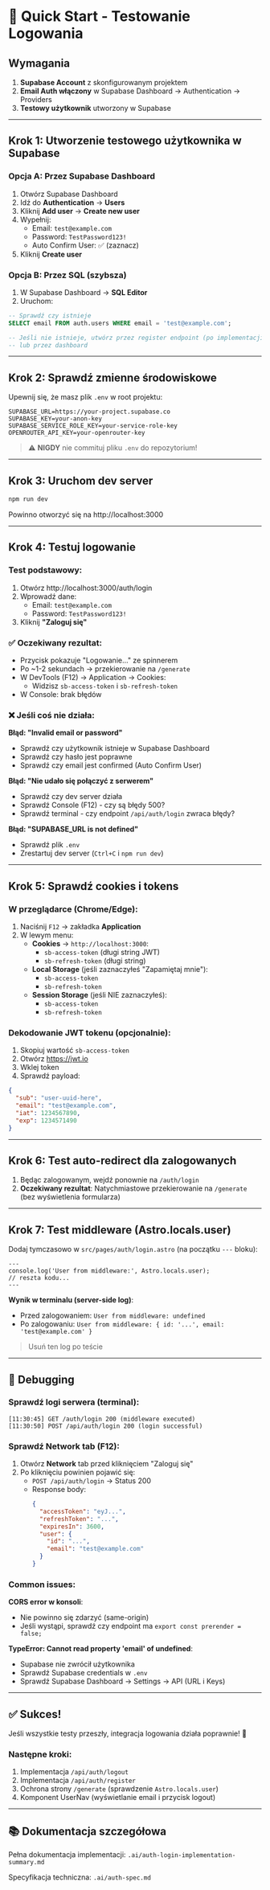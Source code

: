 # 🚀 Quick Start - Testowanie Logowania

## Wymagania

1. **Supabase Account** z skonfigurowanym projektem
2. **Email Auth włączony** w Supabase Dashboard → Authentication → Providers
3. **Testowy użytkownik** utworzony w Supabase

---

## Krok 1: Utworzenie testowego użytkownika w Supabase

### Opcja A: Przez Supabase Dashboard
1. Otwórz Supabase Dashboard
2. Idź do **Authentication** → **Users**
3. Kliknij **Add user** → **Create new user**
4. Wypełnij:
   - Email: `test@example.com`
   - Password: `TestPassword123!`
   - Auto Confirm User: ✅ (zaznacz)
5. Kliknij **Create user**

### Opcja B: Przez SQL (szybsza)
1. W Supabase Dashboard → **SQL Editor**
2. Uruchom:
```sql
-- Sprawdź czy istnieje
SELECT email FROM auth.users WHERE email = 'test@example.com';

-- Jeśli nie istnieje, utwórz przez register endpoint (po implementacji)
-- lub przez dashboard
```

---

## Krok 2: Sprawdź zmienne środowiskowe

Upewnij się, że masz plik `.env` w root projektu:

```env
SUPABASE_URL=https://your-project.supabase.co
SUPABASE_KEY=your-anon-key
SUPABASE_SERVICE_ROLE_KEY=your-service-role-key
OPENROUTER_API_KEY=your-openrouter-key
```

> ⚠️ **NIGDY** nie commituj pliku `.env` do repozytorium!

---

## Krok 3: Uruchom dev server

```bash
npm run dev
```

Powinno otworzyć się na http://localhost:3000

---

## Krok 4: Testuj logowanie

### Test podstawowy:
1. Otwórz http://localhost:3000/auth/login
2. Wprowadź dane:
   - Email: `test@example.com`
   - Password: `TestPassword123!`
3. Kliknij **"Zaloguj się"**

### ✅ Oczekiwany rezultat:
- Przycisk pokazuje "Logowanie..." ze spinnerem
- Po ~1-2 sekundach → przekierowanie na `/generate`
- W DevTools (F12) → Application → Cookies:
  - Widzisz `sb-access-token` i `sb-refresh-token`
- W Console: brak błędów

### ❌ Jeśli coś nie działa:

**Błąd: "Invalid email or password"**
- Sprawdź czy użytkownik istnieje w Supabase Dashboard
- Sprawdź czy hasło jest poprawne
- Sprawdź czy email jest confirmed (Auto Confirm User)

**Błąd: "Nie udało się połączyć z serwerem"**
- Sprawdź czy dev server działa
- Sprawdź Console (F12) - czy są błędy 500?
- Sprawdź terminal - czy endpoint `/api/auth/login` zwraca błędy?

**Błąd: "SUPABASE_URL is not defined"**
- Sprawdź plik `.env`
- Zrestartuj dev server (`Ctrl+C` i `npm run dev`)

---

## Krok 5: Sprawdź cookies i tokens

### W przeglądarce (Chrome/Edge):
1. Naciśnij `F12` → zakładka **Application**
2. W lewym menu:
   - **Cookies** → `http://localhost:3000`:
     - `sb-access-token` (długi string JWT)
     - `sb-refresh-token` (długi string)
   - **Local Storage** (jeśli zaznaczyłeś "Zapamiętaj mnie"):
     - `sb-access-token`
     - `sb-refresh-token`
   - **Session Storage** (jeśli NIE zaznaczyłeś):
     - `sb-access-token`
     - `sb-refresh-token`

### Dekodowanie JWT tokenu (opcjonalnie):
1. Skopiuj wartość `sb-access-token`
2. Otwórz https://jwt.io
3. Wklej token
4. Sprawdź payload:
```json
{
  "sub": "user-uuid-here",
  "email": "test@example.com",
  "iat": 1234567890,
  "exp": 1234571490
}
```

---

## Krok 6: Test auto-redirect dla zalogowanych

1. Będąc zalogowanym, wejdź ponownie na `/auth/login`
2. **Oczekiwany rezultat**: Natychmiastowe przekierowanie na `/generate` (bez wyświetlenia formularza)

---

## Krok 7: Test middleware (Astro.locals.user)

Dodaj tymczasowo w `src/pages/auth/login.astro` (na początku `---` bloku):

```astro
---
console.log('User from middleware:', Astro.locals.user);
// reszta kodu...
---
```

**Wynik w terminalu (server-side log)**:
- Przed zalogowaniem: `User from middleware: undefined`
- Po zalogowaniu: `User from middleware: { id: '...', email: 'test@example.com' }`

> Usuń ten log po teście

---

## 🐛 Debugging

### Sprawdź logi serwera (terminal):
```
[11:30:45] GET /auth/login 200 (middleware executed)
[11:30:50] POST /api/auth/login 200 (login successful)
```

### Sprawdź Network tab (F12):
1. Otwórz **Network** tab przed kliknięciem "Zaloguj się"
2. Po kliknięciu powinien pojawić się:
   - `POST /api/auth/login` → Status 200
   - Response body:
     ```json
     {
       "accessToken": "eyJ...",
       "refreshToken": "...",
       "expiresIn": 3600,
       "user": {
         "id": "...",
         "email": "test@example.com"
       }
     }
     ```

### Common issues:

**CORS error w konsoli**:
- Nie powinno się zdarzyć (same-origin)
- Jeśli wystąpi, sprawdź czy endpoint ma `export const prerender = false;`

**TypeError: Cannot read property 'email' of undefined**:
- Supabase nie zwrócił użytkownika
- Sprawdź Supabase credentials w `.env`
- Sprawdź Supabase Dashboard → Settings → API (URL i Keys)

---

## ✅ Sukces!

Jeśli wszystkie testy przeszły, integracja logowania działa poprawnie! 🎉

### Następne kroki:
1. Implementacja `/api/auth/logout`
2. Implementacja `/api/auth/register`
3. Ochrona strony `/generate` (sprawdzenie `Astro.locals.user`)
4. Komponent UserNav (wyświetlanie email i przycisk logout)

---

## 📚 Dokumentacja szczegółowa

Pełna dokumentacja implementacji: `.ai/auth-login-implementation-summary.md`

Specyfikacja techniczna: `.ai/auth-spec.md`

